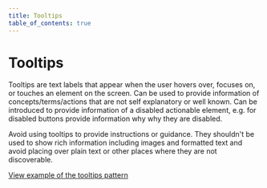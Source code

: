 ```yaml
---
title: Tooltips
table_of_contents: true
---
```


# Tooltips

Tooltips are text labels that appear when the user hovers over, focuses on, or touches an element on the screen. Can be used to provide information of concepts/terms/actions that are not self explanatory or well known. Can be introduced to provide information of a disabled actionable element, e.g. for disabled buttons provide information why why they are disabled.

Avoid using tooltips to provide instructions or guidance. They shouldn't be used to show rich information including images and formatted text and avoid placing over plain text or other places where they are not discoverable.

<a href="https://vanilla-framework.github.io/vanilla-framework/examples/patterns/tooltips/"
    class="js-example">
    View example of the tooltips pattern
</a>
